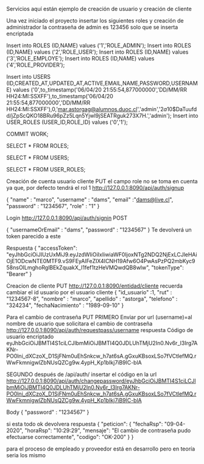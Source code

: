 Servicios aquí están ejemplo de creación de usuario y creación de cliente

Una vez iniciado el proyecto insertar los siguientes roles y creación de administrador la contraseña de admin es 123456 solo que se inserta encriptada


Insert into ROLES (ID,NAME) values ('1','ROLE_ADMIN');
Insert into ROLES (ID,NAME) values ('2','ROLE_USER');
Insert into ROLES (ID,NAME) values ('3','ROLE_EMPLOYE');
Insert into ROLES (ID,NAME) values ('4','ROLE_PROVIDER');

Insert into USERS (ID,CREATED_AT,UPDATED_AT,ACTIVE,EMAIL,NAME,PASSWORD,USERNAME) values ('0',to_timestamp('06/04/20 21:55:54,877000000','DD/MM/RR HH24:MI:SSXFF'),to_timestamp('06/04/20 21:55:54,877000000','DD/MM/RR HH24:MI:SSXFF'),0,'mar.astorgag@alumnos.duoc.cl','admin','$2a$10$DaTuufdd/jZpScQKO18BRu96pZz5Lqn5Yjwl9jSEATRguk273X7H.','admin');
Insert into USER_ROLES (USER_ID,ROLE_ID) values ('0','1');


COMMIT WORK;


SELECT * FROM ROLES;

SELECT * FROM USERS;

SELECT * FROM USER_ROLES;


Creación de cuenta usuario cliente PUT
el campo role no se toma en cuenta ya que, por defecto tendrá el rol 1
http://127.0.0.1:8090/api/auth/signup

{
	"name" : "marco",
	"username" : "dams",
	"email" :"dams@live.cl",
	"password" : "1234567",
	"role" : "1"
}

Login
http://127.0.0.1:8090/api/auth/signin POST

{
	"usernameOrEmail" : "dams",
	"password" : "1234567"
}
Te devolverá un token parecido a este

Respuesta
{
    "accessToken": "eyJhbGciOiJIUzUxMiJ9.eyJzdWIiOiIxIiwiaWF0IjoxNTg2NDQ2NjExLCJleHAiOjE1ODcwNTE0MTF9.vS9FEyAIFeZIX4ICNH19Afw6O4PwAsPzPQ2mbKyc958nsOILmghoRglBEkZquakX_I1fef1tzHeVMQwdQB8wlw",
    "tokenType": "Bearer"
}

Creacion de cliente PUT
http://127.0.0.1:8090/entidad/cliente
recuerda cambiar el id usuario por el usuario cliente 
{
	"id_usuario" :1,
	"rut" : "1234567-8",
	"nombre" : "marco",
	"apellido" : "astorga",
	"telefono" : "324234",
	"fechaNacimiento" : "1989-09-10"
}


Para el cambio de contraseña PUT
PRIMERO 
Enviar por url (username)=al nombre de usuario que solicitara el cambio de contraseña
http://127.0.0.1:8090/api/auth/requestpass/username
respuesta
Código de usuario encriptado
eyJhbGciOiJBMTI4S1ciLCJlbmMiOiJBMTI4Q0JDLUhTMjU2In0.Nv6r_I3Irg7AKNr-PO0lni_dXCzoX_D1SjFNm0uEhSnkcw_h7at6sA.gGxuKBsoxLSo7fVCtlefMQ.rWwFkmnigwlZbNUsQZCg9w.4ypH_Kp1bIkj7iB9lC-blA

SEGUNDO
después de /api/auth/ insertar el código en la url 
http://127.0.0.1:8090/api/auth/changepassword/eyJhbGciOiJBMTI4S1ciLCJlbmMiOiJBMTI4Q0JDLUhTMjU2In0.Nv6r_I3Irg7AKNr-PO0lni_dXCzoX_D1SjFNm0uEhSnkcw_h7at6sA.gGxuKBsoxLSo7fVCtlefMQ.rWwFkmnigwlZbNUsQZCg9w.4ypH_Kp1bIkj7iB9lC-blA

Body
{
	"password" : "1234567"
}

si esta todo ok devolvera respuesta
{
    "peticion": {
        "fechaRsp": "09-04-2020",
        "horaRsp": "10:29:29",
        "mensaje": "El cambio de contraseña pudo efectuarse correctamente",
        "codigo": "OK-200"
    }
}

para el proceso de empleado y proveedor está en desarrollo pero en teoría seria los mismo
